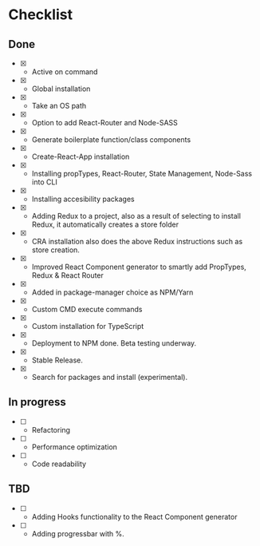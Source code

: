 # Checklist

## Done

- [x] - Active on command
- [x] - Global installation
- [x] - Take an OS path
- [x] - Option to add React-Router and Node-SASS
- [x] - Generate boilerplate function/class components
- [x] - Create-React-App installation
- [x] - Installing propTypes, React-Router, State Management, Node-Sass into CLI
- [x] - Installing accesibility packages
- [x] - Adding Redux to a project, also as a result of selecting to install Redux, it automatically creates a store folder
- [x] - CRA installation also does the above Redux instructions such as store creation.
- [x] - Improved React Component generator to smartly add PropTypes, Redux & React Router
- [x] - Added in package-manager choice as NPM/Yarn
- [x] - Custom CMD execute commands
- [x] - Custom installation for TypeScript
- [x] - Deployment to NPM done. Beta testing underway.
- [x] - Stable Release.
- [x] - Search for packages and install (experimental).

## In progress

- [ ] - Refactoring
- [ ] - Performance optimization
- [ ] - Code readability

## TBD

- [ ] - Adding Hooks functionality to the React Component generator
- [ ] - Adding progressbar with %.
